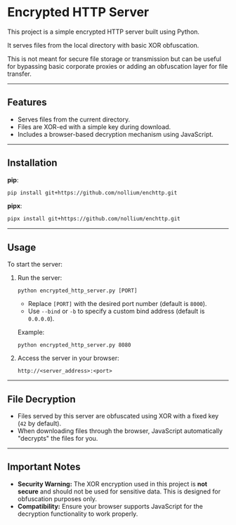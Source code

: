 # Encrypted HTTP Server

This project is a simple encrypted HTTP server built using Python. 

It serves files from the local directory with basic XOR obfuscation. 

This is not meant for secure file storage or transmission but can be useful for bypassing basic corporate proxies or adding an obfuscation layer for file transfer.

---

## Features
- Serves files from the current directory.
- Files are XOR-ed with a simple key during download.
- Includes a browser-based decryption mechanism using JavaScript.

---

## Installation

**pip**:
```sh
pip install git+https://github.com/nollium/enchttp.git
```

**pipx**:
```sh
pipx install git+https://github.com/nollium/enchttp.git
```

---

## Usage

To start the server:

1. Run the server:
   ```
   python encrypted_http_server.py [PORT]
   ```
   - Replace `[PORT]` with the desired port number (default is `8000`).
   - Use `--bind` or `-b` to specify a custom bind address (default is `0.0.0.0`).

   Example:
   ```
   python encrypted_http_server.py 8080
   ```

2. Access the server in your browser:
   ```
   http://<server_address>:<port>
   ```

---

## File Decryption

- Files served by this server are obfuscated using XOR with a fixed key (`42` by default).
- When downloading files through the browser, JavaScript automatically "decrypts" the files for you.

---

## Important Notes

- **Security Warning:** The XOR encryption used in this project is **not secure** and should not be used for sensitive data. This is designed for obfuscation purposes only.
- **Compatibility:** Ensure your browser supports JavaScript for the decryption functionality to work properly.
